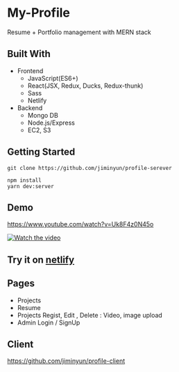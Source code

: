 # My-Profile

Resume + Portfolio management with MERN stack

## Built With

- Frontend
  - JavaScript(ES6+)
  - React(JSX, Redux, Ducks, Redux-thunk)
  - Sass
  - Netlify
- Backend
  - Mongo DB
  - Node.js/Express
  - EC2, S3

## Getting Started

```
git clone https://github.com/jiminyun/profile-serever

npm install
yarn dev:server
```

## Demo

https://www.youtube.com/watch?v=Uk8F4z0N45o

[![Watch the video](https://img.youtube.com/vi/Uk8F4z0N45o/maxresdefault.jpg)](https://youtu.be/Uk8F4z0N45o)

## Try it on [netlify](https://admiring-sinoussi-1bef40.netlify.com/#/)

## Pages

- Projects
- Resume
- Projects Regist, Edit , Delete : Video, image upload
- Admin Login / SignUp

## Client

https://github.com/jiminyun/profile-client
